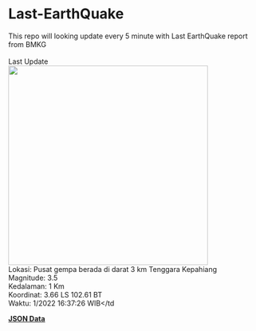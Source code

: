 # Last-EarthQuake
This repo will looking update every 5 minute with Last EarthQuake report from BMKG
<br>
<br>
Last Update
<br>
<img src="https://ews.bmkg.go.id/TEWS/data/20221119163726.mmi.jpg" width="400"/>
<br>
Lokasi: Pusat gempa berada di darat 3 km Tenggara Kepahiang <br>
Magnitude: 3.5 <br>
Kedalaman: 1 Km <br>
Koordinat: 3.66 LS 102.61 BT <br>
Waktu: 1/2022 16:37:26 WIB</td <br>

<a href="./data/data.json">**JSON Data**</a>
